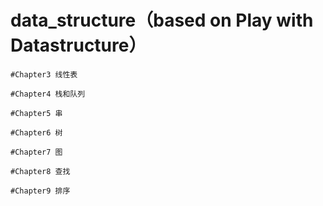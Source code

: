 # data_structure（based on Play with Datastructure）

	#Chapter3 线性表

	#Chapter4 栈和队列

	#Chapter5 串

	#Chapter6 树

	#Chapter7 图

	#Chapter8 查找

	#Chapter9 排序
    
